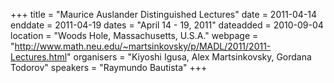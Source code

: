 +++
title = "Maurice Auslander Distinguished Lectures"
date = 2011-04-14
enddate = 2011-04-19
dates = "April 14 - 19, 2011"
dateadded = 2010-09-04
location = "Woods Hole, Massachusetts, U.S.A."
webpage = "http://www.math.neu.edu/~martsinkovsky/p/MADL/2011/2011-Lectures.html"
organisers = "Kiyoshi Igusa, Alex Martsinkovsky, Gordana Todorov"
speakers = "Raymundo Bautista"
+++
